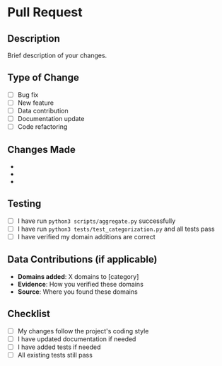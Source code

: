 # Pull Request

## Description
Brief description of your changes.

## Type of Change
- [ ] Bug fix
- [ ] New feature  
- [ ] Data contribution
- [ ] Documentation update
- [ ] Code refactoring

## Changes Made
- 
- 
- 

## Testing
- [ ] I have run `python3 scripts/aggregate.py` successfully
- [ ] I have run `python3 tests/test_categorization.py` and all tests pass
- [ ] I have verified my domain additions are correct

## Data Contributions (if applicable)
- **Domains added**: X domains to [category]
- **Evidence**: How you verified these domains
- **Source**: Where you found these domains

## Checklist
- [ ] My changes follow the project's coding style
- [ ] I have updated documentation if needed  
- [ ] I have added tests if needed
- [ ] All existing tests still pass
